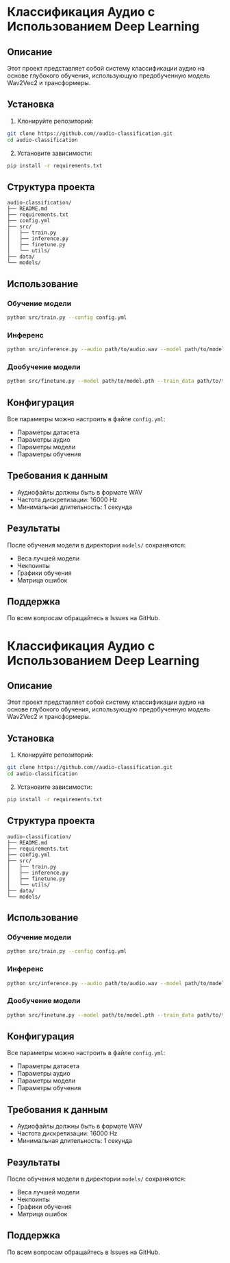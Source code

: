 # Классификация Аудио с Использованием Deep Learning

## Описание
Этот проект представляет собой систему классификации аудио на основе глубокого обучения, использующую предобученную модель Wav2Vec2 и трансформеры.

## Установка
1. Клонируйте репозиторий:
```bash
git clone https://github.com//audio-classification.git
cd audio-classification
```

2. Установите зависимости:
```bash
pip install -r requirements.txt
```

## Структура проекта
```
audio-classification/
├── README.md
├── requirements.txt
├── config.yml
├── src/
│   ├── train.py
│   ├── inference.py
│   ├── finetune.py
│   └── utils/
├── data/
└── models/
```

## Использование

### Обучение модели
```bash
python src/train.py --config config.yml
```

### Инференс
```bash
python src/inference.py --audio path/to/audio.wav --model path/to/model.pth
```

### Дообучение модели
```bash
python src/finetune.py --model path/to/model.pth --train_data path/to/train --valid_data path/to/valid
```

## Конфигурация
Все параметры можно настроить в файле `config.yml`:
- Параметры датасета
- Параметры аудио
- Параметры модели
- Параметры обучения

## Требования к данным
- Аудиофайлы должны быть в формате WAV
- Частота дискретизации: 16000 Hz
- Минимальная длительность: 1 секунда

## Результаты
После обучения модели в директории `models/` сохраняются:
- Веса лучшей модели
- Чекпоинты
- Графики обучения
- Матрица ошибок

## Поддержка
По всем вопросам обращайтесь в Issues на GitHub.

# Классификация Аудио с Использованием Deep Learning

## Описание
Этот проект представляет собой систему классификации аудио на основе глубокого обучения, использующую предобученную модель Wav2Vec2 и трансформеры.

## Установка
1. Клонируйте репозиторий:
```bash
git clone https://github.com//audio-classification.git
cd audio-classification
```

2. Установите зависимости:
```bash
pip install -r requirements.txt
```

## Структура проекта
```
audio-classification/
├── README.md
├── requirements.txt
├── config.yml
├── src/
│   ├── train.py
│   ├── inference.py
│   ├── finetune.py
│   └── utils/
├── data/
└── models/
```

## Использование

### Обучение модели
```bash
python src/train.py --config config.yml
```

### Инференс
```bash
python src/inference.py --audio path/to/audio.wav --model path/to/model.pth
```

### Дообучение модели
```bash
python src/finetune.py --model path/to/model.pth --train_data path/to/train --valid_data path/to/valid
```

## Конфигурация
Все параметры можно настроить в файле `config.yml`:
- Параметры датасета
- Параметры аудио
- Параметры модели
- Параметры обучения

## Требования к данным
- Аудиофайлы должны быть в формате WAV
- Частота дискретизации: 16000 Hz
- Минимальная длительность: 1 секунда

## Результаты
После обучения модели в директории `models/` сохраняются:
- Веса лучшей модели
- Чекпоинты
- Графики обучения
- Матрица ошибок

## Поддержка
По всем вопросам обращайтесь в Issues на GitHub.
